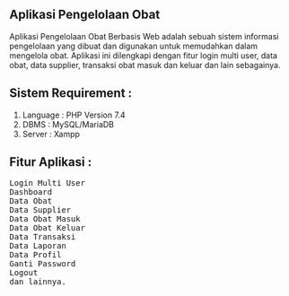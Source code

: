 ## Aplikasi Pengelolaan Obat
Aplikasi Pengelolaan Obat Berbasis Web adalah sebuah sistem informasi pengelolaan yang dibuat dan digunakan untuk memudahkan dalam mengelola obat. Aplikasi ini dilengkapi dengan fitur login multi user, data obat, data supplier, transaksi obat masuk dan keluar dan lain sebagainya.

## Sistem Requirement :
1. Language : PHP Version 7.4
2. DBMS : MySQL/MariaDB
3. Server : Xampp

## Fitur Aplikasi :
<pre>
Login Multi User
Dashboard
Data Obat
Data Supplier
Data Obat Masuk
Data Obat Keluar
Data Transaksi
Data Laporan
Data Profil
Ganti Password
Logout
dan lainnya.
</pre>


